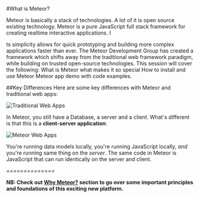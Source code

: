 #What is Meteor?

Meteor is basically a stack of technologies. A lot of it is open source existing technology. Meteor is a pure JavaScript full stack framework for creating realtime interactive applications. I

ts simplicity allows for quick prototyping and building more complex applications faster than ever. The Meteor Development Group has created a framework which shifts away from the traditional web framework paradigm, while building on trusted open-source technologies. This session will cover the following: What is Meteor what makes it so special How to install and use Meteor Meteor app demo with code examples.


##Key Differences
Here are some key differences with Meteor and traditional web apps:

![Traditional Web Apps](https://dl.dropboxusercontent.com/u/45502976/Markdown%20Images/traditional_web_apps.jpg)



In Meteor, you still have a Database, a server and a client. What's different is that this is a **client-server application**:

![Meteor Web Apps](https://dl.dropboxusercontent.com/u/45502976/Markdown%20Images/meteor_web_apps.jpg)

You're running data models locally, you're running JavaScript locally, _and_ you're running same thing on the _server_. The same code in Meteor is JavaScript that can run identically on the server and client.

==============

**NB: Check out [Why Meteor?](why_meteor.md) section to go over some important principles and foundations of this exciting new platform.**
